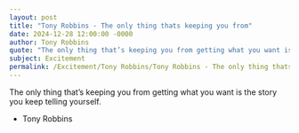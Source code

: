```yaml
---
layout: post
title: "Tony Robbins - The only thing thats keeping you from"
date: 2024-12-28 12:00:00 -0000
author: Tony Robbins
quote: "The only thing that’s keeping you from getting what you want is the story you keep telling yourself."
subject: Excitement
permalink: /Excitement/Tony Robbins/Tony Robbins - The only thing thats keeping you from
---
```


The only thing that’s keeping you from getting what you want is the story you keep telling yourself.

- Tony Robbins
